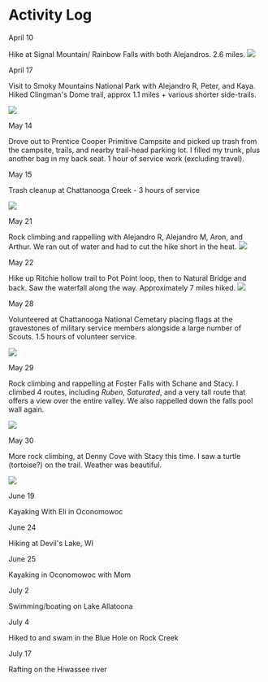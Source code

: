 # Activity Log

April 10

Hike at Signal Mountain/ Rainbow Falls with both Alejandros. 2.6 miles.
![](./media/2022-04-10-Signal-Mountain.jpg)

April 17

Visit to Smoky Mountains National Park with Alejandro R, Peter, and Kaya. Hiked Clingman's Dome trail, approx 1.1 miles + various shorter side-trails.

![](./media/2022-04-17-Smoky-Mountains.jpg)

May 14

Drove out to Prentice Cooper Primitive Campsite and picked up trash from the campsite, trails, and nearby trail-head parking lot. I filled my trunk, plus another bag in my back seat. 1 hour of service work (excluding travel).

May 15

Trash cleanup at Chattanooga Creek - 3 hours of service

![](./media/2022-05-15-creek-cleanup.jpg)

May 21

Rock climbing and rappelling with Alejandro R, Alejandro M, Aron, and Arthur. We ran out of water and had to cut the hike short in the heat.
![](./media/2022-05-21-Foster-falls-rappell.jpg)

May 22

Hike up Ritchie hollow trail to Pot Point loop, then to Natural Bridge and back. Saw the waterfall along the way. Approximately 7 miles hiked.
![](./media/2022-05-22-Ritchie-Hollow-waterfall.jpg)

May 28

Volunteered at Chattanooga National Cemetary placing flags at the gravestones of military service members alongside a large number of Scouts. 1.5 hours of volunteer service.

![](./media/2022-05-28-Cemetery-flags.jpg)

May 29

Rock climbing and rappelling at Foster Falls with Schane and Stacy. I climbed 4 routes, including *Ruben*, *Saturated*, and a very tall route that offers a view over the entire valley. We also rappelled down the falls pool wall again.

![](./media/2022-05-30-Foster-Falls.jpg)

May 30

More rock climbing, at Denny Cove with Stacy this time. I saw a turtle (tortoise?) on the trail. Weather was beautiful. 

![](./media/2022-05-31-Denny-Cove.jpg)

June 19

Kayaking With Eli in Oconomowoc

June 24  

Hiking at Devil's Lake, WI  

June 25  

Kayaking in Oconomowoc with Mom  

July 2   

Swimming/boating on Lake Allatoona  

July 4  

Hiked to and swam in the Blue Hole on Rock Creek

July 17  

Rafting on the Hiwassee river
